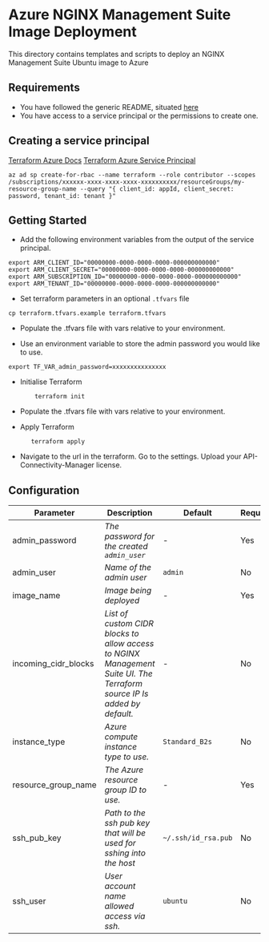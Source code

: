 # Azure NGINX Management Suite Image Deployment

This directory contains templates and scripts to deploy an NGINX Management Suite Ubuntu image to Azure

## Requirements

- You have followed the generic README, situated [here](../../../README.md)
- You have access to a service principal or the permissions to create one.

## Creating a service principal

[Terraform Azure Docs](https://registry.terraform.io/providers/hashicorp/azurerm/latest/docs)
[Terraform Azure Service Principal](https://registry.terraform.io/providers/hashicorp/azurerm/latest/docs/guides/service_principal_client_secret)

```shell
az ad sp create-for-rbac --name terraform --role contributor --scopes /subscriptions/xxxxxx-xxxx-xxxx-xxxx-xxxxxxxxxx/resourceGroups/my-resource-group-name --query "{ client_id: appId, client_secret: password, tenant_id: tenant }"
```

## Getting Started

- Add the following environment variables from the output of the service principal.

```shell
export ARM_CLIENT_ID="00000000-0000-0000-0000-000000000000"
export ARM_CLIENT_SECRET="00000000-0000-0000-0000-000000000000"
export ARM_SUBSCRIPTION_ID="00000000-0000-0000-0000-000000000000"
export ARM_TENANT_ID="00000000-0000-0000-0000-000000000000"
```

- Set terraform parameters in an optional `.tfvars` file

```shell
cp terraform.tfvars.example terraform.tfvars
```

- Populate the .tfvars file with vars relative to your environment.

- Use an environment variable to store the admin password you would like to use.

```
export TF_VAR_admin_password=xxxxxxxxxxxxxxx
```

- Initialise Terraform

  ```shell
      terraform init
  ```

- Populate the .tfvars file with vars relative to your environment.

- Apply Terraform

  ```shell
     terraform apply
  ```

- Navigate to the url in the terraform. Go to the settings. Upload your API-Connectivity-Manager license.

## Configuration

| Parameter            | Description                                                                                                             | Default             | Required |
| -------------------- | ----------------------------------------------------------------------------------------------------------------------- | ------------------- | -------- |
| admin_password       | _The password for the created `admin_user`_                                                                             | -                   | Yes      |
| admin_user           | _Name of the admin user_                                                                                                | `admin`             | No       |
| image_name           | _Image being deployed_                                                                                                  | -                   | Yes      |
| incoming_cidr_blocks | _List of custom CIDR blocks to allow access to NGINX Management Suite UI. The Terraform source IP Is added by default._ | -                   | No       |
| instance_type        | _Azure compute instance type to use._                                                                                   | `Standard_B2s`      | No       |
| resource_group_name  | _The Azure resource group ID to use._                                                                                   | -                   | Yes      |
| ssh_pub_key          | _Path to the ssh pub key that will be used for sshing into the host_                                                    | `~/.ssh/id_rsa.pub` | No       |
| ssh_user             | _User account name allowed access via ssh._                                                                             | `ubuntu`            | No       |
